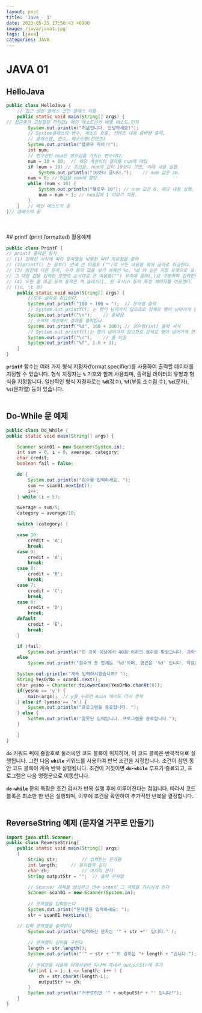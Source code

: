 ```yaml
---
layout: post
title: 'Java - 1'
date: 2023-05-25 17:50:43 +0900
image: /java/java1.jpg
tags: [java]
categories: JAVA
---
```


# JAVA 01


## HelloJava

```java
public class HelloJava {
	// 접근 권한 클래스 선언 클래스 이름
	public static void main(String[] args) {
// 접근권한 고정할당 리턴값x 메인 메소드선언 배열 매소드 인자
		System.out.println("처음입니다. 안녕하세요!");
		// System클래스의 변수, 메소드 호출, 컨텐츠 내용 줄바꿈 출력.
		// 클래스명, 변수, 메소드명(컨텐츠)
		System.out.println("헬로우 자바!!");
		int num;
		// 변수선언 num은 정수값을 가지는 변수이다.
		num = 10 + 20;	// 해당 계산식의 결과를 num에 대입
		if (num > 10) // 조건문, num의 값이 10보다 크면, 아래 내용 실행.
			System.out.println("10보다 큽니다.");	// num 값은 30.
		num = 0; // 0값을 num에 할당.
		while (num < 10) {
			System.out.println("헬로우 10"); // num 값은 0, 해당 내용 실행.
			num = num + 1; // num값에 1 더하기 적용.
		}
	}	// 메인 메소드의 끝
}// 클래스의 끝
```
<br/>
<br/>
## printf (print formatted) 활용예제

```java
public class PrintF {
// printf 출력문 형식
// (1) 정해진 서식에 따라 문자열을 비롯한 여러 자료형을 출력
// (2)printf() 는 괄호() 안에 큰 따옴표 ("")로 모든 내용을 묶어 글자로 취급한다.
// (3) 중간에 다른 문자, 숫자 등의 값을 넣기 위해선 %c, %d 와 같은 지정 포맷으로 표시하며
// 그 대응 값을 입력한 포맷의 순서대로 큰 따옴표("") 우측에 콤마(,)로 구분하여 입력한다.
// (4) 또한 줄 바꿈 등의 동작은 역 슬래시(\, 원 표시)n 등의 특정 제어자를 이용한다.
// (\n, \t 등)
	public static void main(String[] args) {
		//모두 글자로 취급한다.
		System.out.printf("100 + 100 = "); 	// 문자열 출력
		// System.out.printf(); 는 행이 넘어가지 않으므로 강제로 행이 넘어가게 한다.
		System.out.printf("\n");	// 줄바꿈
		// 숫자와 계산해서 결과를 출력한다.
		System.out.printf("%d", 100 + 100);	// 정수형(int) 출력 서식
		// System.out.printf();는 행이 넘어가지 않으므로 강제로 행이 넘어가게 한다.
		System.out.printf("\n");	// 줄 바꿈
		System.out.printf("%f", 1.0 + 1);
	}
}
```

**`printf`** 함수는 여러 가지 형식 지정자(format specifier)를 사용하여 출력할 데이터를 지정할 수 있습니다. 형식 지정자는 **`%`** 기호와 함께 사용되며, 출력될 데이터의 유형과 형식을 지정합니다. 일반적인 형식 지정자로는 **`%d`**(정수), **`%f`**(부동 소수점 수), **`%c`**(문자), **`%s`**(문자열) 등이 있습니다.
<br/>
<br/>
## Do-While 문 예제

```java
public class Do_While {
public static void main(String[] args) {

	Scanner scan01 = new Scanner(System.in);
	int sum = 0, i = 0, average, category;
	char credit;
	boolean fail = false;

	do {
		System.out.println("점수를 입력하세요. ");
		sum += scan01.nextInt();
		i++;
	} while (i < 5);

	average = sum/5;
	category = average/10;

	switch (category) {

	case 10:
		credit = 'A';
		break;
	case 9:
		credit = 'A';
		break;
	case 8:
		credit = 'B';
		break;
	case 7:
		credit = 'C';
		break;
	case 6:
		credit = 'D';
		break;
	default :
		credit = 'E';
		break;
	}

	if (fail)
		System.out.println("한 과목 이상에서 40점 이하의 점수를 받았습니다. 과락입니다.");
	else
		System.out.printf("점수의 총 합계는 '%d'이며, 평균은 '%d' 입니다. 학점은 '%c' 입니다. \\n", sum, average, credit);

	System.out.println("계속 입력하시겠습니까? ");
	String YesOrNo = scan01.next();
    char yesno = Character.toLowerCase(YesOrNo.charAt(0));
	if(yesno == 'y') {
		main(args);  // y를 누르면 main 메서드 다시 반복
	} else if (yesno == 'n') {
		System.out.println("프로그램을 종료합니다. ");
	} else {
		System.out.println("잘못된 입력입니다. 프로그램을 종료합니다.");
	}

	}
}
```

**`do`** 키워드 뒤에 중괄호로 둘러싸인 코드 블록이 위치하며, 이 코드 블록은 반복적으로 실행됩니다. 그런 다음 **`while`** 키워드를 사용하여 반복 조건을 지정합니다. 조건이 참인 동안 코드 블록이 계속 반복 실행됩니다. 조건이 거짓이면 **`do-while`** 루프가 종료되고, 프로그램은 다음 명령문으로 이동합니다.

**`do-while`** 문의 특징은 조건 검사가 반복 실행 후에 이루어진다는 점입니다. 따라서 코드 블록은 최소한 한 번은 실행되며, 이후에 조건을 확인하여 추가적인 반복을 결정합니다.
<br/>
<br/>
## ReverseString 예제 (문자열 거꾸로 만들기)

```java
import java.util.Scanner;
public class ReverseString{
    public static void main(String[] args)
    {
		String str;			// 입력받는 문자열
		int length;		// 문자열의 길이
		char ch;			// 마지막 문자
		String outputStr = "";	// 출력 문자열

		// Scanner 객체를 생성하고 변수 scan이 그 객체를 가리키게 한다
		Scanner scan01 = new Scanner(System.in);
		
		// 문자열을 입력받는다
		System.out.print("문자열을 입력하세요: ");			
		str = scan01.nextLine();

    // 입력 문자열을 출력한다			
		System.out.println("입력하신 문자는 '" + str +"' 입니다." );
		
		// 문자열의 길이를 구한다			
		length = str.length();
		System.out.println("'" + str + "'의 길이는 "+ length + "입니다.");
		
		// 반복문을 이용해 뒤에서부터 하나씩 꺼내서 outputStr에 추가
		for(int i = 1; i <= length; i++ ) {
			ch = str.charAt(length-i);
			outputStr += ch;
		}
		System.out.println("거꾸로하면 '" + outputStr + "' 입니다!");	
    }
}
```